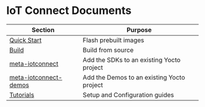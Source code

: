 # IoT Connect Documents

| Section                                                  | Purpose                                    |
|----------------------------------------------------------|--------------------------------------------|
| [Quick Start](./QuickStart/README.md)                    | Flash prebuilt images                      |
| [Build](./Build/README.md)                               | Build from source                          |
| [meta-iotconnect](./Build/IoTC-SDK/GENERIC-README.md)    | Add the SDKs to an existing Yocto project  |
| [meta-iotconnect-demos](./Build/Demos/GENERIC-README.md) | Add the Demos to an existing Yocto project |
| [Tutorials](./Tutorials/README.md)                       | Setup and Configuration guides             |
